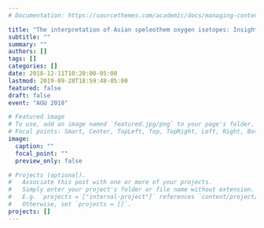 ```yaml
---
# Documentation: https://sourcethemes.com/academic/docs/managing-content/

title: "The interpretation of Asian speleothem oxygen isotopes: Insights from an isotope-enabled model"
subtitle: ""
summary: ""
authors: []
tags: []
categories: []
date: 2018-12-11T10:20:00-05:00
lastmod: 2019-09-28T18:59:48-05:00
featured: false
draft: false
event: "AGU 2018"

# Featured image
# To use, add an image named `featured.jpg/png` to your page's folder.
# Focal points: Smart, Center, TopLeft, Top, TopRight, Left, Right, BottomLeft, Bottom, BottomRight.
image:
  caption: ""
  focal_point: ""
  preview_only: false

# Projects (optional).
#   Associate this post with one or more of your projects.
#   Simply enter your project's folder or file name without extension.
#   E.g. `projects = ["internal-project"]` references `content/project/deep-learning/index.md`.
#   Otherwise, set `projects = []`.
projects: []
---
```

